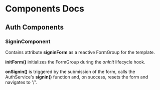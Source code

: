# Components Docs


## Auth Components

### SigninComponent  
Contains attribute **signinForm** as a reactive FormGroup for the template.

**initForm()** initializes the FormGroup during the *onInit* lifecycle hook.

**onSignin()** is triggered by the submission of the form, calls the AuthService's
**signin()** function and, on success, resets the form and navigates to '/'.
